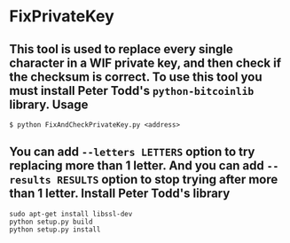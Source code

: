 FixPrivateKey
=============

This tool is used to replace every single character in a WIF private key, and then check if the checksum is correct.
To use this tool you must install Peter Todd's `python-bitcoinlib` library.
Usage
----------------
```
$ python FixAndCheckPrivateKey.py <address>
```
You can add `--letters LETTERS` option to try replacing more than 1 letter.
And you can add `--results RESULTS` option to stop trying after more than 1 letter.
Install Peter Todd's library
----------------
```
sudo apt-get install libssl-dev
python setup.py build
python setup.py install
```
